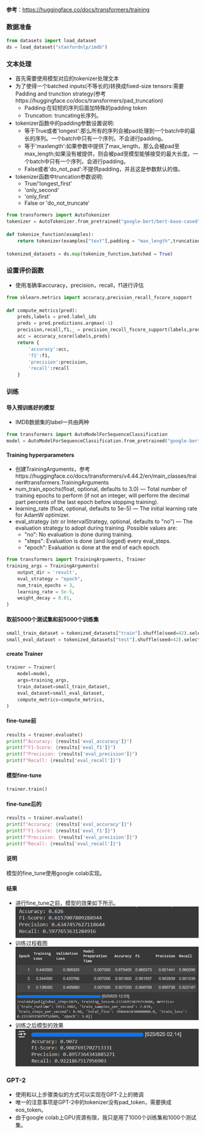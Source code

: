 **参考**：https://huggingface.co/docs/transformers/training

### 数据准备
```python
from datasets import load_dataset
ds = load_dataset("stanfordnlp/imdb")
```

### 文本处理
* 首先需要使用模型对应的tokenizer处理文本
* 为了使得一个batched inputs(不等长的)转换成fixed-size tensors:需要Padding and trunction strategy(参考https://huggingface.co/docs/transformers/pad_truncation)
  * Padding:在较短的序列后面加特殊的padding token
  * Truncation: truncating长序列。
* tokenizer函数中的padding参数设置说明:
  * 等于True或者'longest':那么所有的序列会被pad处理到一个batch中的最长的序列。一个batch中只有一个序列，不会进行padding。
  * 等于'maxlength':如果参数中提供了max_length，那么会被pad至max_length;如果没有被提供，则会被pad至模型能够接受的最大长度。一个batch中只有一个序列，会进行padding。
  * False或者'do_not_pad':不提供padding，并且这是参数默认的值。
* tokenizer函数中truncation参数说明:
  * True/'longest_first'
  * 'only_second'
  * 'only_first'
  * False or 'do_not_truncate'
```python
from transformers import AutoTokenizer
tokenizer = AutoTokenizer.from_pretrained("google-bert/bert-base-cased")

def tokenize_function(examples):
    return tokenizer(examples["text"],padding = "max_length",truncation = True)

tokenized_datasets = ds.map(tokenize_function,batched = True)
```

### 设置评价函数
* 使用准确率accuracy，precision，recall，f1进行评估
```python
from sklearn.metrics import accuracy,precision_recall_fscore_support

def compute_metrics(pred):
    preds,labels = pred.label_ids
    preds = pred.predictions.argmax(-1)
    precision,recall,f1,_ = precision_recall_fscore_support(labels,preds,average = 'binary')
    acc = accuracy_score(labels,preds)
    return {
        'accuracy':acc,
        'f1':f1,
        'precision':precision,
        'recall':recall
    }
```

### 训练
#### 导入预训练好的模型
* IMDB数据集的label一共由两种
```python
from transformers import AutoModelForSequenceClassification
model = AutoModelForSequenceClassification.from_pretrained("google-bert/bert-base-cased",num_labels = 2)
```
#### Training hyperparameters
* 创建TrainingArguments，参考https://huggingface.co/docs/transformers/v4.44.2/en/main_classes/trainer#transformers.TrainingArguments
* num_train_epochs(float, optional, defaults to 3.0) — Total number of training epochs to perform (if not an integer, will perform the decimal part percents of the last epoch before stopping training).
* learning_rate (float, optional, defaults to 5e-5) — The initial learning rate for AdamW optimizer.
* eval_strategy (str or IntervalStrategy, optional, defaults to "no") — The evaluation strategy to adopt during training. Possible values are:
  * "no": No evaluation is done during training.
  * "steps": Evaluation is done (and logged) every eval_steps.
  * "epoch": Evaluation is done at the end of each epoch.
```python
from transformers import TrainingArguments, Trainer
training_args = TrainingArguments(
    output_dir = 'result',
    eval_strategy = "epoch",
    num_train_epochs = 3,
    learning_rate = 5e-5,
    weight_decay = 0.01,
)
```
#### 取前5000个测试集和前5000个训练集
```python
small_train_dataset = tokenized_datasets["train"].shuffle(seed=42).select(range(5000))
small_eval_dataset = tokenized_datasets["test"].shuffle(seed=42).select(range(5000))
```
#### create Trainer
```python
trainer = Trainer(
    model=model,
    args=training_args,
    train_dataset=small_train_dataset,
    eval_dataset=small_eval_dataset,
    compute_metrics=compute_metrics,
)
```
#### fine-tune前
```python
results = trainer.evaluate()
print(f"Accuracy: {results['eval_accuracy']}")
print(f"F1-Score: {results['eval_f1']}")
print(f"Precision: {results['eval_precision']}")
print(f"Recall: {results['eval_recall']}")
```
#### 模型fine-tune
```python
trainer.train()
```
#### fine-tune后的
```python
results = trainer.evaluate()
print(f"Accuracy: {results['eval_accuracy']}")
print(f"F1-Score: {results['eval_f1']}")
print(f"Precision: {results['eval_precision']}")
print(f"Recall: {results['eval_recall']}")
```
#### 说明
模型的fine_tune使用google colab实现。
#### 结果
* 进行fine_tune之前，模型的效果如下所示。
![](fine_tune之前.png)
* 训练过程截图
![](训练过程.png)
* 训练之后模型的效果
![](fine_tune之后.png)
### GPT-2
* 使用和以上步骤类似的方式可以实现在GPT-2上的微调
* 唯一的注意事项是GPT-2中的tokenizer没有pad_token，需要换成eos_token。
* 由于google colab上GPU资源有限，我只是用了1000个训练集和1000个测试集。
